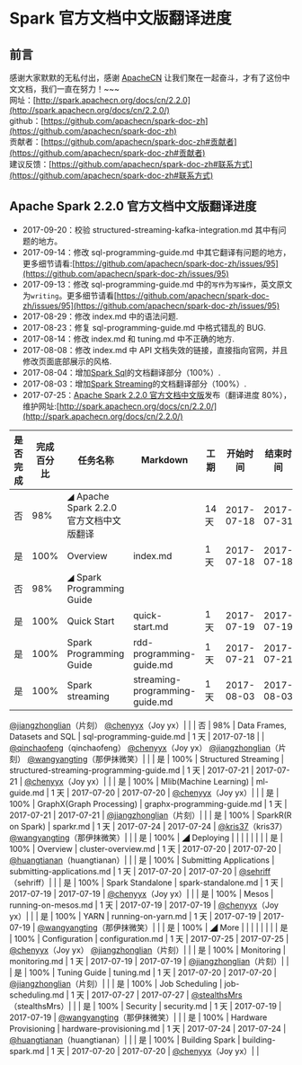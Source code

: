 # Spark 官方文档中文版翻译进度

## 前言

感谢大家默默的无私付出，感谢 [ApacheCN](htttp://www.apachecn.org) 让我们聚在一起奋斗，才有了这份中文文档，我们一直在努力！\~\~\~  
网址：[http://spark.apachecn.org/docs/cn/2.2.0](http://spark.apachecn.org/docs/cn/2.2.0/)  
github：[https://github.com/apachecn/spark-doc-zh](https://github.com/apachecn/spark-doc-zh)  
贡献者：[https://github.com/apachecn/spark-doc-zh#贡献者](https://github.com/apachecn/spark-doc-zh#贡献者)  
建议反馈：[https://github.com/apachecn/spark-doc-zh#联系方式](https://github.com/apachecn/spark-doc-zh#联系方式)

## Apache Spark 2.2.0 官方文档中文版翻译进度

*   2017-09-20：校验 structured-streaming-kafka-integration.md 其中有问题的地方。
*   2017-09-14：修改 sql-programming-guide.md 中其它翻译有问题的地方，更多细节请看:[https://github.com/apachecn/spark-doc-zh/issues/95](https://github.com/apachecn/spark-doc-zh/issues/95)
*   2017-09-13：修改 sql-programming-guide.md 中的`写作`为`写操作`，英文原文为`writing`。更多细节请看[https://github.com/apachecn/spark-doc-zh/issues/95](https://github.com/apachecn/spark-doc-zh/issues/95)
*   2017-08-29：修改 index.md 中的语法问题.
*   2017-08-23：修复 sql-programming-guide.md 中格式错乱的 BUG.
*   2017-08-14：修改 index.md 和 tuning.md 中不正确的地方.
*   2017-08-08：修改 index.md 中 API 文档失效的链接，直接指向官网，并且修改页面底部展示的风格.
*   2017-08-04：增加[Spark Sql](http://spark.apachecn.org/docs/cn/2.2.0/sql-programming-guide.html)的文档翻译部分（100%）.
*   2017-08-03：增加[Spark Streaming](http://spark.apachecn.org/docs/cn/2.2.0/streaming-programming-guide.html)的文档翻译部分（100%）.
*   2017-07-25：[Apache Spark 2.2.0 官方文档中文版](http://spark.apachecn.org/docs/cn/2.2.0/)发布（翻译进度 80%），维护网址:[http://spark.apachecn.org/docs/cn/2.2.0/](http://spark.apachecn.org/docs/cn/2.2.0/)

| 是否完成 | 完成百分比 | 任务名称 | Markdown | 工期 | 开始时间 | 结束时间 | 贡献者 | 备注 |
| --- | --- | --- | --- | --- | --- | --- | --- | --- |
| 否 | 98% | ◢ Apache Spark 2.2.0 官方文档中文版翻译 |  | 14 天 | 2017-07-18 | 2017-07-31 |  |  |
| 是 | 100% | Overview | index.md | 1 天 | 2017-07-18 | 2017-07-18 | [@wangyangting](https://github.com/wangyangting)（那伊抹微笑）|  |
| 否 | 98% | ◢ Spark Programming Guide |  |  |  |  |  |  |
| 是 | 100% | Quick Start | quick-start.md | 1 天 | 2017-07-19 | 2017-07-19 | [@wangyangting](https://github.com/wangyangting)（那伊抹微笑）|  |
| 是 | 100% | Spark Programming Guide | rdd-programming-guide.md | 1 天 | 2017-07-21 | 2017-07-21 | [@wangyangting](https://github.com/wangyangting)（那伊抹微笑）|  |
| 是 | 100% | Spark streaming | streaming-programming-guide.md | 1 天 | 2017-08-03 | 2017-08-03 | [@wangyangting](https://github.com/wangyangting)（那伊抹微笑）
[@jiangzhonglian](https://github.com/jiangzhonglian)（片刻）
[@chenyyx](https://github.com/chenyyx)（Joy yx）|  |
| 否 | 98% | Data Frames, Datasets and SQL | sql-programming-guide.md | 1 天 | 2017-07-18 |  | [@qinchaofeng](https://github.com/qinchaofeng)（qinchaofeng）
[@chenyyx](https://github.com/chenyyx)（Joy yx）
[@jiangzhonglian](https://github.com/jiangzhonglian)（片刻）
[@wangyangting](https://github.com/wangyangting)（那伊抹微笑）|  |
| 是 | 100% | Structured Streaming | structured-streaming-programming-guide.md | 1 天 | 2017-07-21 | 2017-07-21 | [@chenyyx](https://github.com/chenyyx)（Joy yx）|  |
| 是 | 100% | Mlib(Machine Learning) | ml-guide.md | 1 天 | 2017-07-20 | 2017-07-20 | [@chenyyx](https://github.com/chenyyx)（Joy yx）|  |
| 是 | 100% | GraphX(Graph Processing) | graphx-programming-guide.md | 1 天 | 2017-07-21 | 2017-07-21 | [@jiangzhonglian](https://github.com/jiangzhonglian)（片刻）|  |
| 是 | 100% | SparkR(R on Spark) | sparkr.md | 1 天 | 2017-07-24 | 2017-07-24 | [@kris37](https://github.com/kris37)（kris37）
[@wangyangting](https://github.com/wangyangting)（那伊抹微笑）|  |
| 是 | 100% | ◢ Deploying |  |  |  |  |  |  |
| 是 | 100% | Overview | cluster-overview.md | 1 天 | 2017-07-20 | 2017-07-20 | [@huangtianan](https://github.com/huangtianan)（huangtianan）|  |
| 是 | 100% | Submitting Applications | submitting-applications.md | 1 天 | 2017-07-20 | 2017-07-20 | [@sehriff](https://github.com/sehriff)（sehriff）|  |
| 是 | 100% | Spark Standalone | spark-standalone.md | 1 天 | 2017-07-19 | 2017-07-19 | [@chenyyx](https://github.com/chenyyx)（Joy yx）|  |
| 是 | 100% | Mesos | running-on-mesos.md | 1 天 | 2017-07-19 | 2017-07-19 | [@chenyyx](https://github.com/chenyyx)（Joy yx）|  |
| 是 | 100% | YARN | running-on-yarn.md | 1 天 | 2017-07-19 | 2017-07-19 | [@wangyangting](https://github.com/wangyangting)（那伊抹微笑）|  |
| 是 | 100% | ◢ More |  |  |  |  |  |  |
| 是 | 100% | Configuration | configuration.md | 1 天 | 2017-07-25 | 2017-07-25 | [@chenyyx](https://github.com/chenyyx)（Joy yx）
[@jiangzhonglian](https://github.com/jiangzhonglian)（片刻）|  |
| 是 | 100% | Monitoring | monitoring.md | 1 天 | 2017-07-19 | 2017-07-19 | [@jiangzhonglian](https://github.com/jiangzhonglian)（片刻）|  |
| 是 | 100% | Tuning Guide | tuning.md | 1 天 | 2017-07-20 | 2017-07-20 | [@jiangzhonglian](https://github.com/jiangzhonglian)（片刻）|  |
| 是 | 100% | Job Scheduling | job-scheduling.md | 1 天 | 2017-07-27 | 2017-07-27 | [@stealthsMrs](https://github.com/stealthsMrs)（stealthsMrs）|  |
| 是 | 100% | Security | security.md | 1 天 | 2017-07-19 | 2017-07-19 | [@wangyangting](https://github.com/wangyangting)（那伊抹微笑）|  |
| 是 | 100% | Hardware Provisioning | hardware-provisioning.md | 1 天 | 2017-07-24 | 2017-07-24 | [@huangtianan](https://github.com/huangtianan)（huangtianan）|  |
| 是 | 100% | Building Spark | building-spark.md | 1 天 | 2017-07-20 | 2017-07-20 | [@chenyyx](https://github.com/chenyyx)（Joy yx）|  |